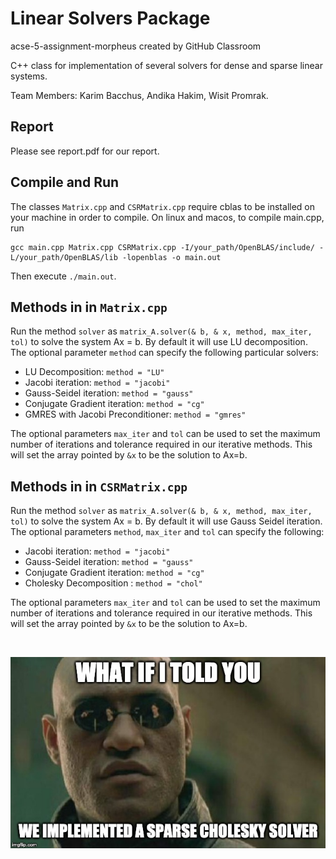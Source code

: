 # Linear Solvers Package
acse-5-assignment-morpheus created by GitHub Classroom

C++ class for implementation of several solvers for dense and sparse linear systems.

Team Members: Karim Bacchus, Andika Hakim, Wisit Promrak. 


## Report

Please see report.pdf for our report.

## Compile and Run 

The classes `Matrix.cpp` and `CSRMatrix.cpp` require cblas to be installed on your machine in order to compile. 
On linux and macos, to compile main.cpp, run 

```
gcc main.cpp Matrix.cpp CSRMatrix.cpp -I/your_path/OpenBLAS/include/ -L/your_path/OpenBLAS/lib -lopenblas -o main.out
```

Then execute `./main.out`. 

## Methods in in `Matrix.cpp`

Run the method `solver` as `matrix_A.solver(& b, & x, method, max_iter, tol)` to solve the system Ax = b. 
By default it will use LU decomposition. The optional parameter `method` can specify the following particular solvers: 
- LU Decomposition: `method = "LU"`
- Jacobi iteration: `method = "jacobi"`
- Gauss-Seidel iteration: `method = "gauss"`
- Conjugate Gradient iteration: `method = "cg"`
- GMRES with Jacobi Preconditioner: `method = "gmres"`

The optional parameters `max_iter` and `tol` can be used to set the maximum number of iterations and tolerance required in our iterative methods. This will set the array pointed by `&x` to be the solution to Ax=b. 

## Methods in in `CSRMatrix.cpp`

Run the method `solver` as `matrix_A.solver(& b, & x, method, max_iter, tol)` to solve the system Ax = b. 
By default it will use Gauss Seidel iteration. The optional parameters `method`, `max_iter` and `tol` can specify 
the following:
- Jacobi iteration: `method = "jacobi"`
- Gauss-Seidel iteration: `method = "gauss"`
- Conjugate Gradient iteration: `method = "cg"`
- Cholesky Decomposition : `method = "chol"`

The optional parameters `max_iter` and `tol` can be used to set the maximum number of iterations and tolerance required in our iterative methods. This will set the array pointed by `&x` to be the solution to Ax=b. 

<br>

![Morpheus](https://github.com/karimjbacchus/linear_solvers/blob/master/morpheus.jpg?raw=true)

